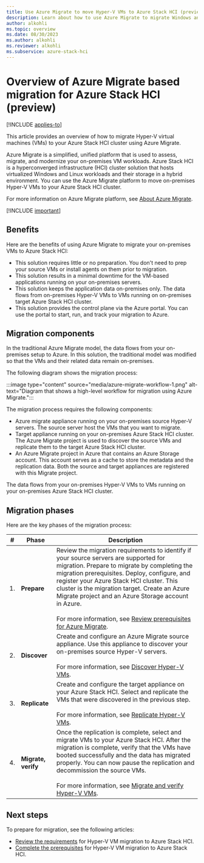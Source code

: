 ```yaml
---
title: Use Azure Migrate to move Hyper-V VMs to Azure Stack HCI (preview)
description: Learn about how to use Azure Migrate to migrate Windows and Linux VMs to your Azure Stack HCI cluster (preview).
author: alkohli
ms.topic: overview
ms.date: 08/30/2023
ms.author: alkohli
ms.reviewer: alkohli
ms.subservice: azure-stack-hci
---
```


# Overview of Azure Migrate based migration for Azure Stack HCI (preview)

[!INCLUDE [applies-to](../../includes/hci-applies-to-23h2.md)]

This article provides an overview of how to migrate Hyper-V virtual machines (VMs) to your Azure Stack HCI cluster using Azure Migrate.

Azure Migrate is a simplified, unified platform that is used to assess, migrate, and modernize your on-premises VM workloads. Azure Stack HCI is a hyperconverged infrastructure (HCI) cluster solution that hosts virtualized Windows and Linux workloads and their storage in a hybrid environment. You can use the Azure Migrate platform to move on-premises Hyper-V VMs to your Azure Stack HCI cluster. 

For more information on Azure Migrate platform, see [About Azure Migrate](/azure/migrate/migrate-services-overview).

[!INCLUDE [important](../../includes/hci-preview.md)]

## Benefits

Here are the benefits of using Azure Migrate to migrate your on-premises VMs to Azure Stack HCI:

- This solution requires little or no preparation. You don't need to prep your source VMs or install agents on them prior to migration.
- This solution results in a minimal downtime for the VM-based applications running on your on-premises servers.
- This solution keeps the application data on-premises only. The data flows from on-premises Hyper-V VMs to VMs running on on-premises target Azure Stack HCI cluster. 
- This solution provides the control plane via the Azure portal. You can use the portal to start, run, and track your migration to Azure.


## Migration components

In the traditional Azure Migrate model, the data flows from your on-premises setup to Azure. In this solution, the traditional model was modified so that the VMs and their related data remain on-premises. 

The following diagram shows the migration process:

:::image type="content" source="media/azure-migrate-workflow-1.png" alt-text="Diagram that shows a high-level workflow for migration using Azure Migrate.":::

The migration process requires the following components:

- Azure migrate appliance running on your on-premises source Hyper-V servers. The source server host the VMs that you want to migrate.
- Target appliance running on your on-premises Azure Stack HCI cluster. The Azure Migrate project is used to discover the source VMs and replicate them to the target Azure Stack HCI cluster.
- An Azure Migrate project in Azure that contains an Azure Storage account. This account serves as a cache to store the metadata and the replication data. Both the source and target appliances are registered with this Migrate project.

The data flows from your on-premises Hyper-V VMs to VMs running on your on-premises Azure Stack HCI cluster.

## Migration phases

Here are the key phases of the migration process:


|#  |Phase  |Description  |
|---------|---------|---------|
|1.     |**Prepare**        |Review the migration requirements to identify if your source servers are supported for migration. Prepare to migrate by completing the migration prerequisites. Deploy, configure, and register your Azure Stack HCI cluster. This cluster is the migration target. Create an Azure Migrate project and an Azure Storage account in Azure.<br><br> For more information, see [Review prerequisites for Azure Migrate](../index.yml).         |
|2.     |**Discover**       |Create and configure an Azure Migrate source appliance. Use this appliance to discover your on-premises source Hyper-V servers. <br><br> For more information, see [Discover Hyper-V VMs](../index.yml).          |
|3.     |**Replicate**      |Create and configure the target appliance on your Azure Stack HCI. Select and replicate the VMs that were discovered in the previous step. <br><br> For more information, see [Replicate Hyper-V VMs](../index.yml).         |
|4.     |**Migrate, verify**|Once the replication is complete, select and migrate VMs to your Azure Stack HCI. After the migration is complete, verify that the VMs have booted successfully and the data has migrated properly. You can now pause the replication and decommission the source VMs. <br><br> For more information, see [Migrate and verify Hyper-V VMs](./migrate-azure-migrate.md#verify-migration).         |



## Next steps

To prepare for migration, see the following articles:

- [Review the requirements](../index.yml) for Hyper-V VM migration to Azure Stack HCI.
- [Complete the prerequisites](../index.yml) for Hyper-V VM migration to Azure Stack HCI.
